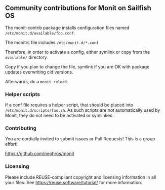 ## Community contributions for Monit on Sailfish OS

The monit-contrib package installs configuration files named `/etc/monit.d/available/foo.conf`.

The monitrc file includes `/etc/monit.d/*.conf`

Therefore, in order to activate a config, either symlink or copy from the `available/` directory.

Copy if you plan to change the file, symlink if you are OK with package updates overwriting old versions.

Afterwards, do a `monit reload`.

### Helper scripts

If a conf file requires a helper script, that should be placed into
`/etc/monit.d/scripts/foo.sh`. As such scripts are not automatically used by
Monit, they do not need to be activated or symlinked.

### Contributing

You are cordially invited to submit issues or Pull Requests! This is a group effort!

https://github.com/nephros/monit

### Licensing

Please include REUSE-compliant copyright and licensing information in all your files.
See https://reuse.software/tutorial/ for more information.
